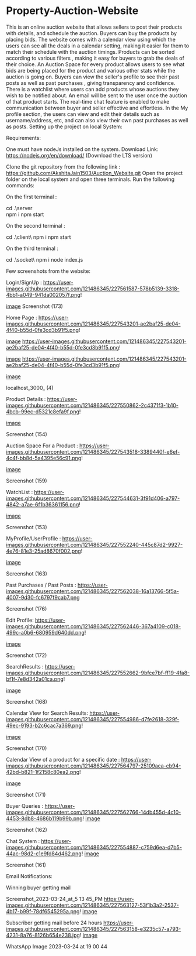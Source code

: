 # Property-Auction-Website

This is an online auction website that allows sellers to post their products with details, and schedule the auction. Buyers can buy the products by placing bids.
The website comes with a calendar view using which the users can see all the deals in a calendar setting, making it easier for them to match their schedule with the auction timings.
Products can be sorted according to various filters , making it easy for buyers to grab the deals of their choice.
An Auction Space for every product allows users to see what bids are being placed for the product and various other stats while the auction is going on.
Buyers can view the seller's profile to see their past posts as well as past purchases , giving transparency and confidence.
There is a watchlist where users can add products whose auctions they wish to be notified about. An email will be sent to the user once the auction of that product starts.
The real-time chat feature is enabled to make communication between buyer and seller effective and effortless.
In the My profile section, the users can view and edit their details such as username/address, etc, and can also view their own past purchases as well as posts.
Setting up the project on local System:

Requirements:

One must have nodeJs installed on the system.
Download Link: https://nodejs.org/en/download/ (Download the LTS version)

Clone the git repository from the following link : https://github.com/AkshitaJain1503/Auction_Website.git Open the project folder on the local system and open three terminals. Run the following commands:

On the first terminal :

cd .\server\
npm i
npm start


On the second terminal :

cd .\client\ 
npm i
npm start



On the third terminal :

cd .\socket\ 
npm i
node index.js


Few screenshots from the website:

Login/SignUp :
https://user-images.githubusercontent.com/121486345/227561587-578b5139-3318-4bb1-a049-941da002057f.png!

[image](https://github.com/Ritesh-Sehwag/Property-Auction-Website/assets/141060348/b776f6af-e1c2-43da-84b5-d47ea30757dc)
Screenshot (173)

Home Page :
https://user-images.githubusercontent.com/121486345/227543201-ae2baf25-de04-4f40-b55d-0fe3cd3b91f5.png!

[image](https://github.com/Ritesh-Sehwag/Property-Auction-Website/assets/141060348/ee317d9a-9466-47cb-887c-b80208754194)
https://user-images.githubusercontent.com/121486345/227543201-ae2baf25-de04-4f40-b55d-0fe3cd3b91f5.png!

[image](https://github.com/Ritesh-Sehwag/Property-Auction-Website/assets/141060348/00e2d94a-df6b-4f3c-9176-d1eaeb1b1c0d)
https://user-images.githubusercontent.com/121486345/227543201-ae2baf25-de04-4f40-b55d-0fe3cd3b91f5.png!

[image](https://github.com/Ritesh-Sehwag/Property-Auction-Website/assets/141060348/ce81ee19-0b40-4aa1-ae1e-43e015ca089f)


localhost_3000_ (4)

Product Details :
https://user-images.githubusercontent.com/121486345/227550862-2c4371f3-1b10-4bcb-99ec-d5321c8efa9f.png!

[image](https://github.com/Ritesh-Sehwag/Property-Auction-Website/assets/141060348/02e55ae7-5379-45ee-8449-5700c232f1d5)


Screenshot (154)

Auction Space For a Product :
https://user-images.githubusercontent.com/121486345/227543518-3389440f-e6ef-4c4f-bb8d-5a4395e56c91.png!

[image](https://github.com/Ritesh-Sehwag/Property-Auction-Website/assets/141060348/55c972cc-418b-423f-b005-bdefe4e864df)


Screenshot (159)

WatchList :
https://user-images.githubusercontent.com/121486345/227544631-3f91d406-a797-4842-a7ae-6f1b36361156.png!

[image](https://github.com/Ritesh-Sehwag/Property-Auction-Website/assets/141060348/639226a7-d087-4379-83dd-2ccbdd93087c)


Screenshot (153)

MyProfile/UserProfile :
https://user-images.githubusercontent.com/121486345/227552240-445c87d2-9927-4e76-81e3-25ad8670f002.png!

[image](https://github.com/Ritesh-Sehwag/Property-Auction-Website/assets/141060348/2085ea89-2f96-4750-a996-e883d172028c)


Screenshot (163)

Past Purchases / Past Posts :
https://user-images.githubusercontent.com/121486345/227562038-16a13766-5f5a-4007-9d30-fc6797f9cab7.png

Screenshot (176)

Edit Profile:
https://user-images.githubusercontent.com/121486345/227562446-367a4109-c018-499c-a0b6-680959d640dd.png!

[image](https://github.com/Ritesh-Sehwag/Property-Auction-Website/assets/141060348/8543095e-e4bf-4330-b832-8e5736daec34)


Screenshot (172)

SearchResults :
https://user-images.githubusercontent.com/121486345/227552662-9bfce7bf-ff19-4fa8-bf1f-7e8d342a01ca.png!

[image](https://github.com/Ritesh-Sehwag/Property-Auction-Website/assets/141060348/a5a8e546-87b5-489a-9b2d-50a623d2b713)


Screenshot (168)

Calendar View for Search Results:
https://user-images.githubusercontent.com/121486345/227554986-d7fe2618-329f-49ec-9193-b2c6cac7a369.png!

[image](https://github.com/Ritesh-Sehwag/Property-Auction-Website/assets/141060348/84a2cea6-cfd1-450f-a764-dba4fe3afa05)


Screenshot (170)

Calendar View of a product for a specific date :
https://user-images.githubusercontent.com/121486345/227564797-25109aca-cb94-42bd-b821-1f2158c80ea2.png!

[image](https://github.com/Ritesh-Sehwag/Property-Auction-Website/assets/141060348/3a4c13a3-e239-4dcb-a108-0745499375b7)


Screenshot (171)

Buyer Queries :
https://user-images.githubusercontent.com/121486345/227562766-14db455d-4c10-4453-8db8-4686b119b99b.png!
[image](https://github.com/Ritesh-Sehwag/Property-Auction-Website/assets/141060348/cea96615-3a1e-4fb7-9720-e9acee6077dd)


Screenshot (162)

Chat System :
https://user-images.githubusercontent.com/121486345/227554887-c759d6ea-d7b5-44ac-98d2-c1e9fd84d462.png!
[image](https://github.com/Ritesh-Sehwag/Property-Auction-Website/assets/141060348/7bc6acca-7eaf-4eb8-abc5-e3b35847b617)


Screenshot (161)

Email Notifications:

Winning buyer getting mail

Screenshot_2023-03-24_at_5 13 45_PM
https://user-images.githubusercontent.com/121486345/227563127-53f1b3a2-2537-4b17-b99f-78df6545295a.png!
[image](https://github.com/Ritesh-Sehwag/Property-Auction-Website/assets/141060348/a3955408-995f-4942-90fd-2d007070f97a)


Subscriber getting mail before 24 hours
https://user-images.githubusercontent.com/121486345/227563158-e3235c57-a793-4231-8a76-8126b654e238.jpg!
[image](https://github.com/Ritesh-Sehwag/Property-Auction-Website/assets/141060348/e2d8bd0d-22f8-4211-aa4c-a49ecc1cf4fb)


WhatsApp Image 2023-03-24 at 19 00 44

